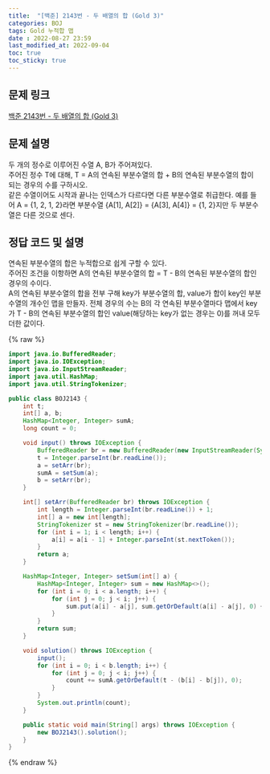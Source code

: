 ```yaml
---
title:  "[백준] 2143번 - 두 배열의 합 (Gold 3)"
categories: BOJ
tags: Gold 누적합 맵
date : 2022-08-27 23:59
last_modified_at: 2022-09-04
toc: true
toc_sticky: true
---
```


## 문제 링크

[백준 2143번 - 두 배열의 합 (Gold 3)](https://www.acmicpc.net/problem/2143)

## 문제 설명

두 개의 정수로 이루어진 수열 A, B가 주어져있다.  
주어진 정수 T에 대해, T = A의 연속된 부분수열의 합 + B의 연속된 부분수열의 합이 되는 경우의 수를 구하시오.  
같은 수열이어도 시작과 끝나는 인덱스가 다르다면 다른 부분수열로 취급한다. 예를 들어 A = {1, 2, 1, 2}라면 부분수열 {A[1], A[2]} = {A[3], A[4]} = {1, 2}지만 두 부분수열은 다른 것으로 센다.

## 정답 코드 및 설명

연속된 부분수열의 합은 누적합으로 쉽게 구할 수 있다.  
주어진 조건을 이항하면 A의 연속된 부분수열의 합 = T - B의 연속된 부분수열의 합인 경우의 수이다.  
A의 연속된 부분수열의 합을 전부 구해 key가 부분수열의 합, value가 합이 key인 부분수열의 개수인 맵을 만들자.
전체 경우의 수는 B의 각 연속된 부분수열마다 맵에서 key가 T - B의 연속된 부분수열의 합인 value(해당하는 key가 없는 경우는 0)를 꺼내 모두 더한 값이다.

{% raw %}

```java
import java.io.BufferedReader;
import java.io.IOException;
import java.io.InputStreamReader;
import java.util.HashMap;
import java.util.StringTokenizer;

public class BOJ2143 {
    int t;
    int[] a, b;
    HashMap<Integer, Integer> sumA;
    long count = 0;

    void input() throws IOException {
        BufferedReader br = new BufferedReader(new InputStreamReader(System.in));
        t = Integer.parseInt(br.readLine());
        a = setArr(br);
        sumA = setSum(a);
        b = setArr(br);
    }

    int[] setArr(BufferedReader br) throws IOException {
        int length = Integer.parseInt(br.readLine()) + 1;
        int[] a = new int[length];
        StringTokenizer st = new StringTokenizer(br.readLine());
        for (int i = 1; i < length; i++) {
            a[i] = a[i - 1] + Integer.parseInt(st.nextToken());
        }
        return a;
    }

    HashMap<Integer, Integer> setSum(int[] a) {
        HashMap<Integer, Integer> sum = new HashMap<>();
        for (int i = 0; i < a.length; i++) {
            for (int j = 0; j < i; j++) {
                sum.put(a[i] - a[j], sum.getOrDefault(a[i] - a[j], 0) + 1);
            }
        }
        return sum;
    }

    void solution() throws IOException {
        input();
        for (int i = 0; i < b.length; i++) {
            for (int j = 0; j < i; j++) {
                count += sumA.getOrDefault(t - (b[i] - b[j]), 0);
            }
        }
        System.out.println(count);
    }

    public static void main(String[] args) throws IOException {
        new BOJ2143().solution();
    }
}

```

{% endraw %}
